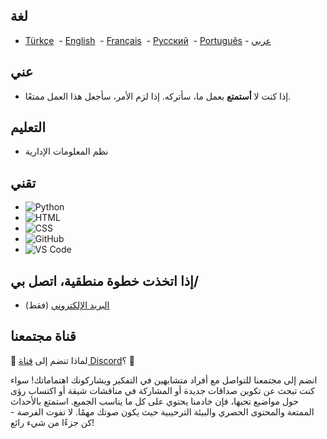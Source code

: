 ## لغة

- [Türkçe](https://github.com/brgkdm/brgkdm/blob/main/README_TR.md)&nbsp; - [English](https://github.com/brgkdm/brgkdm/edit/main/README.md)&nbsp; - [Français](https://github.com/brgkdm/brgkdm/blob/main/README_FR.md)&nbsp; - [Русский](https://github.com/brgkdm/brgkdm/blob/main/README_RU.md)&nbsp; - [Português](https://github.com/brgkdm/brgkdm/blob/main/README_PTBR.md) -   [عربي](https://github.com/brgkdm/brgkdm/blob/main/README_AR.md)

## عني
- إذا كنت لا **أستمتع** بعمل ما، سأتركه. إذا لزم الأمر، سأجعل هذا العمل ممتعًا.

## التعليم
- نظم المعلومات الإدارية

## تقني
- ![Python](https://img.shields.io/badge/Python-3776AB?style=flat&logo=python&logoColor=white)
- ![HTML](https://img.shields.io/badge/HTML-E34F26?style=flat&logo=html5&logoColor=white)
- ![CSS](https://img.shields.io/badge/CSS-1572B6?style=flat&logo=css3&logoColor=white)
- ![GitHub](https://img.shields.io/badge/GitHub-181717?style=flat&logo=github&logoColor=white)
- ![VS Code](https://img.shields.io/badge/VS_Code-007ACC?style=flat&logo=visualstudiocode&logoColor=white)

## إذا اتخذت خطوة منطقية، اتصل بي/
- [البريد الإلكتروني](Mailto:beratgokkdemir@icloud.com) (فقط)

## قناة مجتمعنا
🌟 لماذا تنضم إلى [قناة Discord](https://discord.gg/Fx2FA5guhZ)؟ 🌟

انضم إلى مجتمعنا للتواصل مع أفراد متشابهين في التفكير ويشاركونك اهتماماتك! سواء كنت تبحث عن تكوين صداقات جديدة أو المشاركة في مناقشات شيقة أو اكتساب رؤى حول مواضيع تحبها، فإن خادمنا يحتوي على كل ما يناسب الجميع. استمتع بالأحداث الممتعة والمحتوى الحصري والبيئة الترحيبية حيث يكون صوتك مهمًا. لا تفوت الفرصة - كن جزءًا من شيء رائع!

